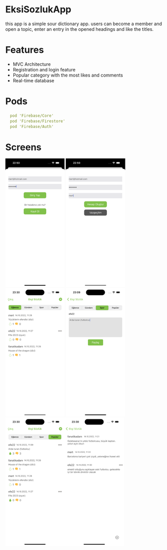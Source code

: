 # EksiSozlukApp

this app is a simple sour dictionary app.
users can become a member and open a topic, enter an entry in the opened headings and like the titles.

# Features
* MVC Architecture
* Registration and login feature
* Popular category with the most likes and comments
* Real-time database

# Pods

```yaml
  pod 'Firebase/Core'
  pod 'Firebase/Firestore'
  pod 'Firebase/Auth'
```

# Screens
<img height = 400 width = full src="images/1.png">  <img height = 400 width = full src="images/2.png"> <img height = 400 width = full src="images/3.png">
 <img height = 400 width = full src="images/4.png"><img height = 400 width = full src="images/5.png"><img height = 400 width = full src="images/6.png">
